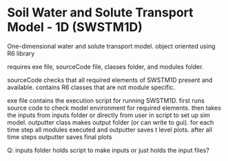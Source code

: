 # Soil Water and Solute Transport Model - 1D (SWSTM1D)
One-dimensional water and solute transport model. object oriented using R6 library

requires exe file, sourceCode file, classes folder, and modules folder.

sourceCode checks that all required elements of SWSTM1D present and available. contains R6 classes that are not module specific.

exe file contains the execution script for running SWSTM1D. first runs source code to check model environment for required elements. then takes the inputs from inputs folder or directly from user in script to set up sim model. outputter class makes output folder (or can write to gui). for each time step all modules executed and outputter saves t level plots. after all time steps outputter saves final plots

Q: inputs folder holds script to make inputs or just holds the input files?
